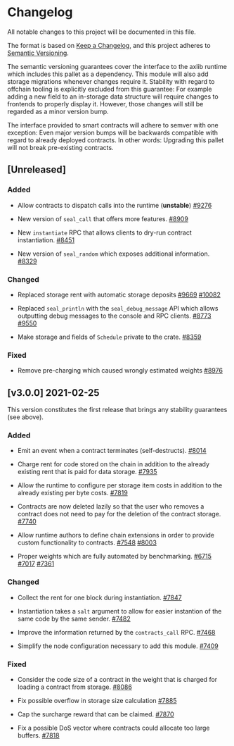 # Changelog

All notable changes to this project will be documented in this file.

The format is based on [Keep a Changelog](https://keepachangelog.com/en/1.0.0/),
and this project adheres to [Semantic Versioning](https://semver.org/spec/v2.0.0.html).

The semantic versioning guarantees cover the interface to the axlib runtime which
includes this pallet as a dependency. This module will also add storage migrations whenever
changes require it. Stability with regard to offchain tooling is explicitly excluded from
this guarantee: For example adding a new field to an in-storage data structure will require
changes to frontends to properly display it. However, those changes will still be regarded
as a minor version bump.

The interface provided to smart contracts will adhere to semver with one exception: Even
major version bumps will be backwards compatible with regard to already deployed contracts.
In other words: Upgrading this pallet will not break pre-existing contracts.

## [Unreleased]

### Added

- Allow contracts to dispatch calls into the runtime (**unstable**)
[#9276](https://github.com/axiatech/axlib/pull/9276)

- New version of `seal_call` that offers more features.
[#8909](https://github.com/axiatech/axlib/pull/8909)

- New `instantiate` RPC that allows clients to dry-run contract instantiation.
[#8451](https://github.com/axiatech/axlib/pull/8451)

- New version of `seal_random` which exposes additional information.
[#8329](https://github.com/axiatech/axlib/pull/8329)

### Changed

- Replaced storage rent with automatic storage deposits
[#9669](https://github.com/axiatech/axlib/pull/9669)
[#10082](https://github.com/axiatech/axlib/pull/10082)

- Replaced `seal_println` with the `seal_debug_message` API which allows outputting debug
messages to the console and RPC clients.
[#8773](https://github.com/axiatech/axlib/pull/8773)
[#9550](https://github.com/axiatech/axlib/pull/9550)

- Make storage and fields of `Schedule` private to the crate.
[#8359](https://github.com/axiatech/axlib/pull/8359)

### Fixed

- Remove pre-charging which caused wrongly estimated weights
[#8976](https://github.com/axiatech/axlib/pull/8976)

## [v3.0.0] 2021-02-25

This version constitutes the first release that brings any stability guarantees (see above).

### Added

- Emit an event when a contract terminates (self-destructs).
[#8014](https://github.com/axiatech/axlib/pull/8014)

- Charge rent for code stored on the chain in addition to the already existing
rent that is paid for data storage.
[#7935](https://github.com/axiatech/axlib/pull/7935)

- Allow the runtime to configure per storage item costs in addition
to the already existing per byte costs.
[#7819](https://github.com/axiatech/axlib/pull/7819)

- Contracts are now deleted lazily so that the user who removes a contract
does not need to pay for the deletion of the contract storage.
[#7740](https://github.com/axiatech/axlib/pull/7740)

- Allow runtime authors to define chain extensions in order to provide custom
functionality to contracts.
[#7548](https://github.com/axiatech/axlib/pull/7548)
[#8003](https://github.com/axiatech/axlib/pull/8003)

- Proper weights which are fully automated by benchmarking.
[#6715](https://github.com/axiatech/axlib/pull/6715)
[#7017](https://github.com/axiatech/axlib/pull/7017)
[#7361](https://github.com/axiatech/axlib/pull/7361)

### Changed

- Collect the rent for one block during instantiation.
[#7847](https://github.com/axiatech/axlib/pull/7847)

- Instantiation takes a `salt` argument to allow for easier instantion of the
same code by the same sender.
[#7482](https://github.com/axiatech/axlib/pull/7482)

- Improve the information returned by the `contracts_call` RPC.
[#7468](https://github.com/axiatech/axlib/pull/7468)

- Simplify the node configuration necessary to add this module.
[#7409](https://github.com/axiatech/axlib/pull/7409)

### Fixed

- Consider the code size of a contract in the weight that is charged for
loading a contract from storage.
[#8086](https://github.com/axiatech/axlib/pull/8086)

- Fix possible overflow in storage size calculation
[#7885](https://github.com/axiatech/axlib/pull/7885)

- Cap the surcharge reward that can be claimed.
[#7870](https://github.com/axiatech/axlib/pull/7870)

- Fix a possible DoS vector where contracts could allocate too large buffers.
[#7818](https://github.com/axiatech/axlib/pull/7818)
